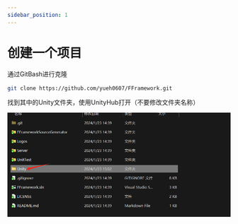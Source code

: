 ```yaml
---
sidebar_position: 1
---
```


# 创建一个项目

通过GitBash进行克隆

```bash
git clone https://github.com/yueh0607/FFramework.git 
```

找到其中的Unity文件夹，使用UnityHub打开（不要修改文件夹名称）

![image-20240123153046129](https://raw.githubusercontent.com/yueh0607/MyPicueres/main/202401231530024.png)
